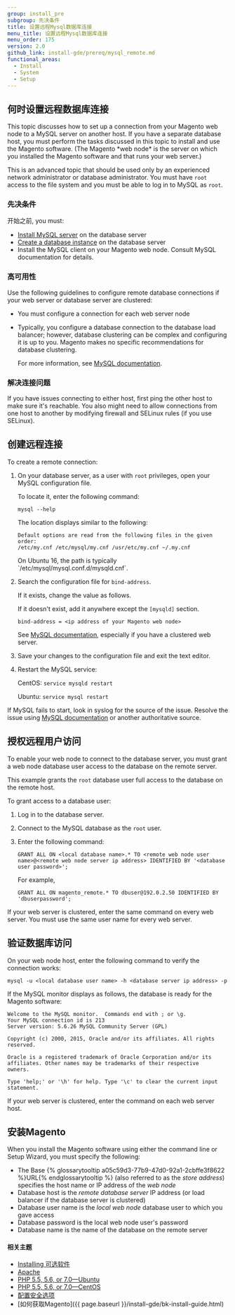 ```yaml
---
group: install_pre
subgroup: 先决条件
title: 设置远程Mysql数据库连接
menu_title: 设置远程Mysql数据库连接
menu_order: 175
version: 2.0
github_link: install-gde/prereq/mysql_remote.md
functional_areas:
  - Install
  - System
  - Setup
---
```


<h2 id="instgde-prereq-mysql-remote-over">何时设置远程数据库连接</h2>
This topic discusses how to set up a connection from your Magento web node to a MySQL server on another host. If you have a separate database host, you must perform the tasks discussed in this topic to install and use the Magento software. (The Magento *web node* is the server on which you installed the Magento software and that runs your web server.)

<div class="bs-callout bs-callout-info" id="info">
  <p>This is an advanced topic that should be used only by an experienced network administrator or database administrator. You must have <code>root</code> access to the file system and you must be able to log in to MySQL as <code>root</code>.</p>
</div>

### 先决条件
开始之前, you must:

*	<a href="{{ page.baseurl }}/install-gde/prereq/mysql.html">Install MySQL server</a> on the database server 
*	<a href="{{ page.baseurl }}/install-gde/prereq/mysql.html#instgde-prereq-mysql-config">Create a database instance</a> on the database server
*	Install the MySQL client on your Magento web node. Consult MySQL documentation for details.

### 高可用性
Use the following guidelines to configure remote database connections if your web server or database server are clustered:

*	You must configure a connection for each web server node
*	Typically, you configure a database connection to the database load balancer; however, database clustering can be complex and configuring it is up to you. Magento makes no specific recommendations for database clustering.

	For more information, see <a href="https://dev.mysql.com/doc/refman/5.6/en/mysql-cluster.html" target="_blank">MySQL documentation</a>.

### 解决连接问题
If you have issues connecting to either host, first ping the other host to make sure it's reachable. You also might need to allow connections from one host to another by modifying firewall and SELinux rules (if you use SELinux).

<h2 id="instgde-prereq-mysql-remote-create">创建远程连接</h2>
To create a remote connection:

1.	On your database server, as a user with `root` privileges, open your MySQL configuration file.

	To locate it, enter the following command:

		mysql --help

	The location displays similar to the following:

		Default options are read from the following files in the given order:
		/etc/my.cnf /etc/mysql/my.cnf /usr/etc/my.cnf ~/.my.cnf

	<div class="bs-callout bs-callout-info" id="info" markdown="1">
  		On Ubuntu 16, the path is typically `/etc/mysql/mysql.conf.d/mysqld.cnf`.
	</div>

3.	Search the configuration file for `bind-address`.

	If it exists, change the value as follows. 

	If it doesn't exist, add it anywhere except the `[mysqld]` section.

		bind-address = <ip address of your Magento web node>

	See <a href="https://dev.mysql.com/doc/refman/5.6/en/server-options.html" target="_blank">MySQL documentation</a>, especially if you have a clustered web server.

3.	Save your changes to the configuration file and exit the text editor.
4.	Restart the MySQL service:

	CentOS: `service mysqld restart`

	Ubuntu: `service mysql restart`

<div class="bs-callout bs-callout-info" id="info">
  	<p>If MySQL fails to start, look in syslog for the source of the issue. Resolve the issue using <a href="https://dev.mysql.com/doc/refman/5.6/en/server-options.html#option_mysqld_bind-address" target="_blank">MySQL documentation</a> or another authoritative source.</p>
</div>

<h2 id="instgde-prereq-mysql-remote-access">授权远程用户访问</h2>
To enable your web node to connect to the database server, you must grant a web node database user access to the database on the remote server.

This example grants the `root` database user full access to the database on the remote host.

To grant access to a database user:

1.	Log in to the database server.
2.	Connect to the MySQL database as the `root` user.
3.	Enter the following command:

		GRANT ALL ON <local database name>.* TO <remote web node user name>@<remote web node server ip address> IDENTIFIED BY '<database user password>';

	For example,

		GRANT ALL ON magento_remote.* TO dbuser@192.0.2.50 IDENTIFIED BY 'dbuserpassword';

<div class="bs-callout bs-callout-info" id="info">
  <p>If your web server is clustered, enter the same command on every web server. You must use the same user name for every web server.</p>
</div>

<h2 id="instgde-prereq-mysql-remote-verify">验证数据库访问</h2>
On your web node host, enter the following command to verify the connection works:

	mysql -u <local database user name> -h <database server ip address> -p

If the MySQL monitor displays as follows, the database is ready for the Magento software:

	Welcome to the MySQL monitor.  Commands end with ; or \g.
	Your MySQL connection id is 213
	Server version: 5.6.26 MySQL Community Server (GPL)

	Copyright (c) 2000, 2015, Oracle and/or its affiliates. All rights reserved.

	Oracle is a registered trademark of Oracle Corporation and/or its
	affiliates. Other names may be trademarks of their respective
	owners.

	Type 'help;' or '\h' for help. Type '\c' to clear the current input statement.

If your web server is clustered, enter the command on each web server host.


<h2 id="instgde-prereq-mysql-remote-install">安装Magento</h2>
When you install the Magento software using either the command line or Setup Wizard, you must specify the following:

*	The Base {% glossarytooltip a05c59d3-77b9-47d0-92a1-2cbffe3f8622 %}URL{% endglossarytooltip %} (also referred to as the *store address*) specifies the host name or IP address of the *web node*
*	Database host is the *remote database server* IP address (or load balancer if the database server is clustered)
*	Database user name is the *local web node* database user to which you gave access
*	Database password is the local web node user's password
*	Database name is the name of the database on the remote server


#### 相关主题

*	<a href="{{ page.baseurl }}/install-gde/prereq/optional.html">Installing 可选软件</a>
*	<a href="{{ page.baseurl }}/install-gde/prereq/apache.html">Apache</a>
*	<a href="{{ page.baseurl }}/install-gde/prereq/php-ubuntu.html">PHP 5.5, 5.6, or 7.0&mdash;Ubuntu</a>
*	<a href="{{ page.baseurl }}/install-gde/prereq/php-centos.html">PHP 5.5, 5.6, or 7.0&mdash;CentOS</a>
*	<a href="{{ page.baseurl }}/install-gde/prereq/security.html">配置安全选项</a>
*	[如何获取Magento]({{ page.baseurl }}/install-gde/bk-install-guide.html)

